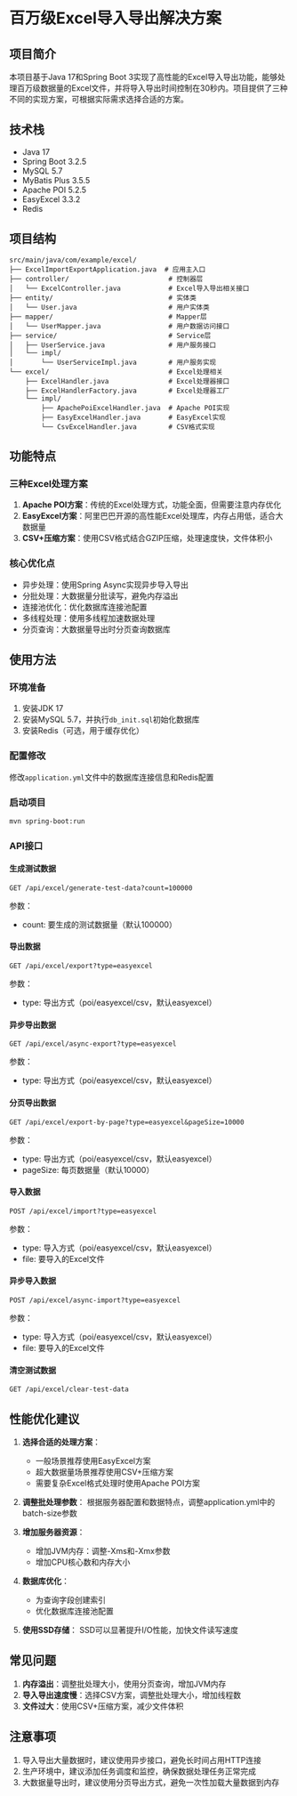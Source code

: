 # 百万级Excel导入导出解决方案

## 项目简介
本项目基于Java 17和Spring Boot 3实现了高性能的Excel导入导出功能，能够处理百万级数据量的Excel文件，并将导入导出时间控制在30秒内。项目提供了三种不同的实现方案，可根据实际需求选择合适的方案。

## 技术栈
- Java 17
- Spring Boot 3.2.5
- MySQL 5.7
- MyBatis Plus 3.5.5
- Apache POI 5.2.5
- EasyExcel 3.3.2
- Redis

## 项目结构
```
src/main/java/com/example/excel/
├── ExcelImportExportApplication.java  # 应用主入口
├── controller/                         # 控制器层
│   └── ExcelController.java            # Excel导入导出相关接口
├── entity/                             # 实体类
│   └── User.java                       # 用户实体类
├── mapper/                             # Mapper层
│   └── UserMapper.java                 # 用户数据访问接口
├── service/                            # Service层
│   ├── UserService.java                # 用户服务接口
│   └── impl/
│       └── UserServiceImpl.java        # 用户服务实现
└── excel/                              # Excel处理相关
    ├── ExcelHandler.java               # Excel处理器接口
    ├── ExcelHandlerFactory.java        # Excel处理器工厂
    └── impl/
        ├── ApachePoiExcelHandler.java  # Apache POI实现
        ├── EasyExcelHandler.java       # EasyExcel实现
        └── CsvExcelHandler.java        # CSV格式实现
```

## 功能特点

### 三种Excel处理方案
1. **Apache POI方案**：传统的Excel处理方式，功能全面，但需要注意内存优化
2. **EasyExcel方案**：阿里巴巴开源的高性能Excel处理库，内存占用低，适合大数据量
3. **CSV+压缩方案**：使用CSV格式结合GZIP压缩，处理速度快，文件体积小

### 核心优化点
- 异步处理：使用Spring Async实现异步导入导出
- 分批处理：大数据量分批读写，避免内存溢出
- 连接池优化：优化数据库连接池配置
- 多线程处理：使用多线程加速数据处理
- 分页查询：大数据量导出时分页查询数据库

## 使用方法

### 环境准备
1. 安装JDK 17
2. 安装MySQL 5.7，并执行`db_init.sql`初始化数据库
3. 安装Redis（可选，用于缓存优化）

### 配置修改
修改`application.yml`文件中的数据库连接信息和Redis配置

### 启动项目
```bash
mvn spring-boot:run
```

### API接口

#### 生成测试数据
```
GET /api/excel/generate-test-data?count=100000
```
参数：
- count: 要生成的测试数据量（默认100000）

#### 导出数据
```
GET /api/excel/export?type=easyexcel
```
参数：
- type: 导出方式（poi/easyexcel/csv，默认easyexcel）

#### 异步导出数据
```
GET /api/excel/async-export?type=easyexcel
```
参数：
- type: 导出方式（poi/easyexcel/csv，默认easyexcel）

#### 分页导出数据
```
GET /api/excel/export-by-page?type=easyexcel&pageSize=10000
```
参数：
- type: 导出方式（poi/easyexcel/csv，默认easyexcel）
- pageSize: 每页数据量（默认10000）

#### 导入数据
```
POST /api/excel/import?type=easyexcel
```
参数：
- type: 导入方式（poi/easyexcel/csv，默认easyexcel）
- file: 要导入的Excel文件

#### 异步导入数据
```
POST /api/excel/async-import?type=easyexcel
```
参数：
- type: 导入方式（poi/easyexcel/csv，默认easyexcel）
- file: 要导入的Excel文件

#### 清空测试数据
```
GET /api/excel/clear-test-data
```

## 性能优化建议

1. **选择合适的处理方案**：
   - 一般场景推荐使用EasyExcel方案
   - 超大数据量场景推荐使用CSV+压缩方案
   - 需要复杂Excel格式处理时使用Apache POI方案

2. **调整批处理参数**：
   根据服务器配置和数据特点，调整application.yml中的batch-size参数

3. **增加服务器资源**：
   - 增加JVM内存：调整-Xms和-Xmx参数
   - 增加CPU核心数和内存大小

4. **数据库优化**：
   - 为查询字段创建索引
   - 优化数据库连接池配置

5. **使用SSD存储**：
   SSD可以显著提升I/O性能，加快文件读写速度

## 常见问题

1. **内存溢出**：调整批处理大小，使用分页查询，增加JVM内存
2. **导入导出速度慢**：选择CSV方案，调整批处理大小，增加线程数
3. **文件过大**：使用CSV+压缩方案，减少文件体积

## 注意事项
1. 导入导出大量数据时，建议使用异步接口，避免长时间占用HTTP连接
2. 生产环境中，建议添加任务调度和监控，确保数据处理任务正常完成
3. 大数据量导出时，建议使用分页导出方式，避免一次性加载大量数据到内存